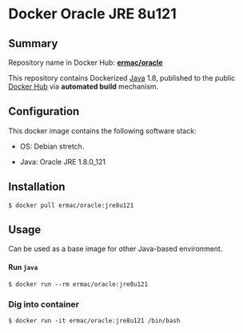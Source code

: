 Docker Oracle JRE 8u121
=======================

## Summary

Repository name in Docker Hub: **[ermac/oracle](https://registry.hub.docker.com/u/ermac/oracle/)**

This repository contains Dockerized [Java](https://www.java.com/) 1.8, published to the public [Docker Hub](https://registry.hub.docker.com/) via **automated build** mechanism.


## Configuration

This docker image contains the following software stack:

- OS: Debian stretch.

- Java: Oracle JRE 1.8.0_121


## Installation

   ```
   $ docker pull ermac/oracle:jre8u121
   ```

## Usage

Can be used as a base image for other Java-based environment.


#### Run `java`

```
$ docker run --rm ermac/oracle:jre8u121
```


### Dig into container

```
$ docker run -it ermac/oracle:jre8u121 /bin/bash
```